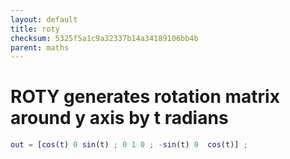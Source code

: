 ```yaml
---
layout: default
title: roty
checksum: 5325f5a1c9a32337b14a34189106bb4b
parent: maths
---
```



 
# ROTY generates rotation matrix around y axis by t radians
```matlab
out = [cos(t) 0 sin(t) ; 0 1 0 ; -sin(t) 0  cos(t)] ;
```
